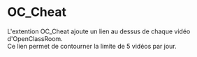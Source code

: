 # OC_Cheat
L'extention OC_Cheat ajoute un lien au dessus de chaque vidéo d'OpenClassRoom.<br/>
Ce lien permet de contourner la limite de 5 vidéos par jour.

